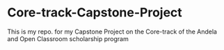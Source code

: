 # Core-track-Capstone-Project
This is my repo. for my Capstone Project on the Core-track of the Andela and Open Classroom scholarship program
